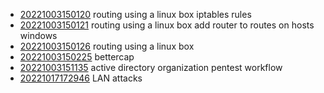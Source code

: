 - [20221003150120](/zet/20221003150120/README.md) routing using a linux box iptables rules
- [20221003150121](/zet/20221003150121/README.md) routing using a linux box add router to routes on hosts windows
- [20221003150126](/zet/20221003150126/README.md) routing using a linux box
- [20221003150225](/zet/20221003150225/README.md) bettercap
- [20221003151135](/zet/20221003151135/README.md) active directory organization pentest workflow
- [20221017172946](/zet/20221017172946/README.md) LAN attacks
